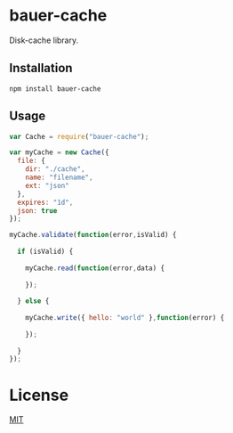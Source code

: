 # bauer-cache
Disk-cache library.

## Installation

```
npm install bauer-cache
```

## Usage

```js
var Cache = require("bauer-cache");

var myCache = new Cache({
  file: {
    dir: "./cache",
    name: "filename",
    ext: "json"
  },
  expires: "1d",
  json: true
});

myCache.validate(function(error,isValid) {
  
  if (isValid) {
    
    myCache.read(function(error,data) {
      
    });
    
  } else {
    
    myCache.write({ hello: "world" },function(error) {
      
    });
    
  }
});

```

# License
[MIT](./LICENSE)
